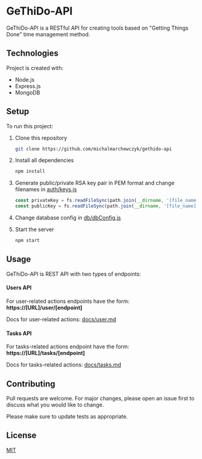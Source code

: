 # GeThiDo-API

GeThiDo-API is a RESTful API for creating tools based on "Getting Things Done" time management method. 

## Technologies
Project is created with:
- Node.js
- Express.js
- MongoDB

## Setup

To run this project:

1. Clone this repository
    ```bash
    git clone https://github.com/michalmarchewczyk/gethido-api
    ```

1. Install all dependencies
    ```bash
    npm install
    ```
   
1. Generate public/private RSA key pair in PEM format and change filenames in [auth/keys.js](auth/keys.js)
    ```javascript
    const privateKey = fs.readFileSync(path.join(__dirname, '[file_name].key'));
    const publicKey = fs.readFileSync(path.join(__dirname, '[file_name].pub.key'));
    ```
   
1. Change database config in [db/dbConfig.js](db/dbConfig.js)
   
1. Start the server
    ```bash
   npm start
    ```

## Usage
GeThiDo-API is REST API with two types of endpoints:

#### Users API
For user-related actions endpoints have the form: **https://[URL]/user/[endpoint]**

Docs for user-related actions: [docs/user.md](docs/user.md)

#### Tasks API
For tasks-related actions endpoint have the form: **https://[URL]/tasks/[endpoint]**

Docs for tasks-related actions: [docs/tasks.md](docs/tasks.md)

## Contributing
Pull requests are welcome. For major changes, please open an issue first to discuss what you would like to change.

Please make sure to update tests as appropriate.

## License
[MIT](LICENSE)
